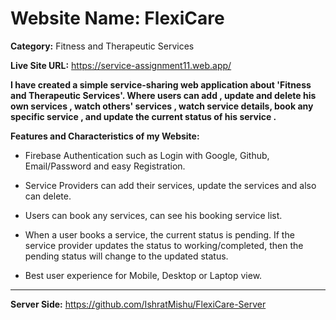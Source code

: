 # Website Name: FlexiCare
**Category:** Fitness and Therapeutic Services

**Live Site URL:** https://service-assignment11.web.app/

**I have created a simple service-sharing web application about 'Fitness and Therapeutic Services'. Where users can add ,
update and delete his own services , watch others' services , watch service details,
book any specific service , and update the current status of his service .**

**Features and Characteristics of my
Website:**

- Firebase Authentication such as Login with Google, Github, Email/Password and easy Registration.

- Service Providers can add their services, update the services and also can delete.
  
- Users can book any services, can see his booking service list.
  
- When a user books a service, the current status is pending. If the service provider updates the status to working/completed, then the pending status will change to the updated status.

- Best user experience for Mobile, Desktop or Laptop view.

___
**Server Side:** https://github.com/IshratMishu/FlexiCare-Server
